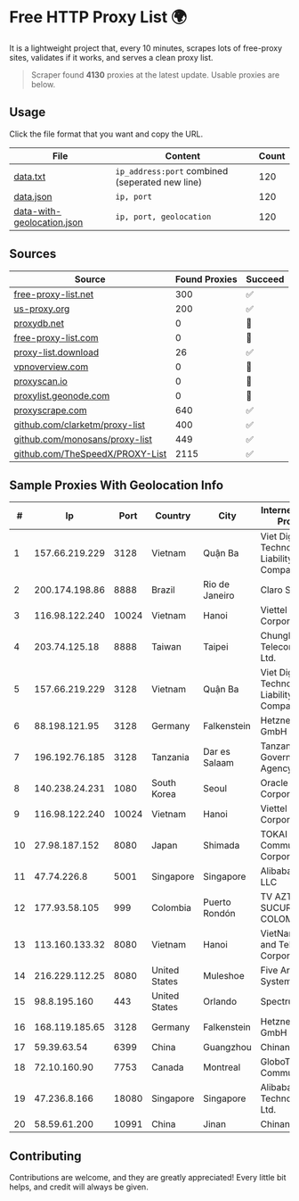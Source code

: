 
# Free HTTP Proxy List 🌍

It is a lightweight project that, every 10 minutes, scrapes lots of free-proxy sites, validates if it works, and serves a clean proxy list.


> Scraper found **4130** proxies at the latest update. Usable proxies are below.

## Usage

Click the file format that you want and copy the URL.


|File|Content|Count|
|----|-------|-----|
|[data.txt](https://raw.githubusercontent.com/themiralay/Proxy-List-World/master/data.txt)|`ip_address:port` combined (seperated new line)|120|
|[data.json](https://raw.githubusercontent.com/themiralay/Proxy-List-World/master/data.json)|`ip, port`|120|
|[data-with-geolocation.json](https://raw.githubusercontent.com/themiralay/Proxy-List-World/master/data-with-geolocation.json)|`ip, port, geolocation`|120|

## Sources

|Source|Found Proxies|Succeed|
|------|-------------|-------|
|[free-proxy-list.net](https://free-proxy-list.net)|300|✅|
|[us-proxy.org](https://www.us-proxy.org)|200|✅|
|[proxydb.net](http://proxydb.net)|0|🚫|
|[free-proxy-list.com](https://free-proxy-list.com/?page=&port=&type%5B%5D=http&type%5B%5D=https&up_time=0&search=Search)|0|🚫|
|[proxy-list.download](https://www.proxy-list.download/HTTP)|26|✅|
|[vpnoverview.com](https://vpnoverview.com/privacy/anonymous-browsing/free-proxy-servers)|0|🚫|
|[proxyscan.io](https://www.proxyscan.io)|0|🚫|
|[proxylist.geonode.com](https://proxylist.geonode.com/api/proxy-list?limit=300&page=1&sort_by=lastChecked&sort_type=desc&protocols=http,https)|0|🚫|
|[proxyscrape.com](https://api.proxyscrape.com/v2/?request=displayproxies&protocol=http&timeout=10000&country=all&ssl=all&anonymity=all)|640|✅|
|[github.com/clarketm/proxy-list](https://raw.githubusercontent.com/clarketm/proxy-list/master/proxy-list-raw.txt)|400|✅|
|[github.com/monosans/proxy-list](https://raw.githubusercontent.com/monosans/proxy-list/main/proxies/http.txt)|449|✅|
|[github.com/TheSpeedX/PROXY-List](https://raw.githubusercontent.com/TheSpeedX/PROXY-List/master/http.txt)|2115|✅|


## Sample Proxies With Geolocation Info

|#|Ip|Port|Country|City|Internet Service Provider|
|-|--|----|-------|----|-------------------------|
|1|157.66.219.229|3128|Vietnam|Quận Ba|Viet Digital Technology Liability Company|
|2|200.174.198.86|8888|Brazil|Rio de Janeiro|Claro S.A|
|3|116.98.122.240|10024|Vietnam|Hanoi|Viettel Corporation|
|4|203.74.125.18|8888|Taiwan|Taipei|Chunghwa Telecom Co., Ltd.|
|5|157.66.219.229|3128|Vietnam|Quận Ba|Viet Digital Technology Liability Company|
|6|88.198.121.95|3128|Germany|Falkenstein|Hetzner Online GmbH|
|7|196.192.76.185|3128|Tanzania|Dar es Salaam|Tanzania e-Government Agency|
|8|140.238.24.231|1080|South Korea|Seoul|Oracle Corporation|
|9|116.98.122.240|10024|Vietnam|Hanoi|Viettel Corporation|
|10|27.98.187.152|8080|Japan|Shimada|TOKAI Communications Corporation|
|11|47.74.226.8|5001|Singapore|Singapore|Alibaba Cloud LLC|
|12|177.93.58.105|999|Colombia|Puerto Rondón|TV AZTECA SUCURSAL COLOMBIA|
|13|113.160.133.32|8080|Vietnam|Hanoi|VietNam Post and Telecom Corporation|
|14|216.229.112.25|8080|United States|Muleshoe|Five Area Systems, LLC|
|15|98.8.195.160|443|United States|Orlando|Spectrum|
|16|168.119.185.65|3128|Germany|Falkenstein|Hetzner Online GmbH|
|17|59.39.63.54|6399|China|Guangzhou|Chinanet|
|18|72.10.160.90|7753|Canada|Montreal|GloboTech Communications|
|19|47.236.8.166|18080|Singapore|Singapore|Alibaba (US) Technology Co., Ltd.|
|20|58.59.61.200|10991|China|Jinan|Chinanet|



## Contributing

Contributions are welcome, and they are greatly appreciated! Every
little bit helps, and credit will always be given.

